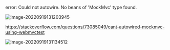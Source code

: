 error: Could not autowire. No beans of 'MockMvc' type found.

![image-20220919131203945](C:\Users\Eisen\Documents\GitHub\TIL\Study\hodolog\Could_not_autowire.(No_beans_of_'MockMvc'_type_found).assets\image-20220919131203945.png)

https://stackoverflow.com/questions/73085049/cant-autowired-mockmvc-using-webmvctest





![image-20220919131134512](C:\Users\Eisen\Documents\GitHub\TIL\Study\hodolog\Could_not_autowire.(No_beans_of_'MockMvc'_type_found).assets\image-20220919131134512.png)